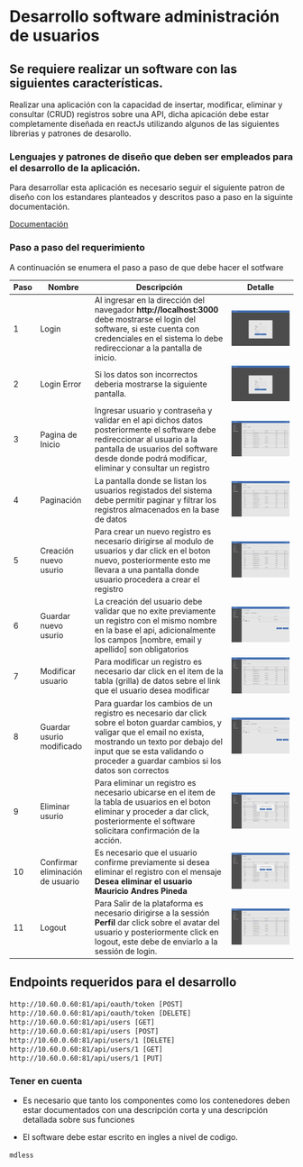 # Desarrollo software administración de usuarios

## Se requiere realizar un software con las siguientes características.


Realizar una aplicación con la capacidad de insertar, modificar, eliminar
y consultar (CRUD) registros sobre una API, dicha apicación debe estar completamente diseñada en reactJs utilizando
algunos de las siguientes librerias y patrones de desarollo.


### Lenguajes y patrones de diseño que deben ser empleados para el desarrollo de la aplicación.

Para desarrollar esta aplicación es necesario seguir el siguiente patron de
diseño con los estandares planteados y descritos paso a paso en la siguinte
documentación.


[Documentación](/microvoz/front_blank)



### Paso a paso del requerimiento

A continuación se enumera el paso a paso de que debe hacer el sotfware


| Paso| Nombre      | Descripción |   Detalle  	  |
| --- |-------------|-------------|:-------------:|
| 1 | Login | Al ingresar en la dirección del navegador **http://localhost:3000** debe mostrarse el login del software, si este cuenta con credenciales en el sistema lo debe redireccionar a la pantalla de inicio. |	![Example](./images/login.png)	|
| 2 | Login Error |Si los datos son incorrectos deberia mostrarse la siguiente pantalla. | ![Example](./images/login-error.png)	|
| 3 | Pagina de Inicio |Ingresar usuario y contraseña y validar en el api dichos datos posteriormente el software debe redireccionar al usuario a la pantalla de usuarios del software desde donde podrá modificar, eliminar y consultar un registro  |	![Example](./images/home.png) |
| 4 | Paginación | La pantalla donde se listan los usuarios registados del sistema debe permitir paginar y filtrar los registros almacenados en la base de datos | ![Example](./images/pagination.png)	|
| 5 | Creación nuevo usurio | Para crear un nuevo registro es necesario dirigirse al modulo de usuarios y dar click en el boton nuevo, posteriormente esto me llevara a una pantalla donde usuario procedera a crear el registro | ![Example](./images/new.png)	|
| 6 | Guardar nuevo usurio | La creación del usuario debe validar que no exite previamente un registro con el mismo nombre en la base el api, adicionalmente los campos [nombre, email y apellido] son obligatorios | ![Example](./images/save-new.png)	|
| 7 | Modificar usuario | Para modificar un registro es necesario dar click en el item de la tabla (grilla) de datos sebre el link que el usuario desea modificar | ![Example](./images/alter.png)	|
| 8 | Guardar usurio modificado | Para guardar los cambios de un registro es necesario dar click sobre el boton guardar cambios, y valigar que el email no exista, mostrando un texto por debajo del input que se esta validando o proceder a guardar cambios si los datos son correctos | ![Example](./images/save-alter.png)	|
| 9 | Eliminar usurio | Para eliminar un registro es necesario ubicarse en el item de la tabla de usuarios en el boton eliminar y proceder a dar click, posteriormente el software solicitara confirmación de la acción. | ![Example](./images/delete.png)	|
| 10 | Confirmar eliminación de usuario | Es necesario que el usuario confirme previamente si desea eliminar el registro con el mensaje **Desea eliminar el usuario Mauricio Andres Pineda** | ![Example](./images/confirn-delete.png)	|
| 11 | Logout | Para Salir de la plataforma es necesario dirigirse a la sessión **Perfil** dar click sobre el avatar del usuario y posteriormente click en logout, este debe de enviarlo a la sessión de login. | ![Example](./images/home.png)	|


## Endpoints requeridos para el desarrollo

```
http://10.60.0.60:81/api/oauth/token [POST]
http://10.60.0.60:81/api/oauth/token [DELETE]
http://10.60.0.60:81/api/users [GET]
http://10.60.0.60:81/api/users [POST]
http://10.60.0.60:81/api/users/1 [DELETE]
http://10.60.0.60:81/api/users/1 [GET]
http://10.60.0.60:81/api/users/1 [PUT]

```


### Tener en cuenta

- Es necesario que tanto los componentes como los contenedores deben estar
  documentados con una descripción corta y una descripción detallada sobre sus
  funciones

- El software debe estar escrito en ingles a nivel de codigo.








`mdless`

